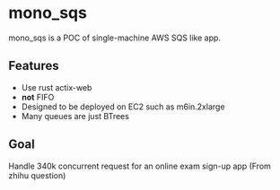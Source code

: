 # mono_sqs


mono_sqs is a POC of single-machine AWS SQS like app.

## Features

- Use rust actix-web
- __not__ FIFO
- Designed to be deployed on EC2 such as m6in.2xlarge
- Many queues are just BTrees 


## Goal

Handle 340k concurrent request for an online exam sign-up app  (From zhihu question)


